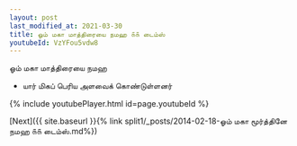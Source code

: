```yaml
---
layout: post
last_modified_at: 2021-03-30
title: ஓம் மகா மாத்திரையை நமஹ ௧௧ டைம்ஸ்
youtubeId: VzYFou5vdw8
---
```

 
 
 ஓம் மகா மாத்திரையை நமஹ  
 
 -  யார் மிகப் பெரிய அளவைக் கொண்டுள்ளனர் 
 
  
 
  
 
 
 
 
 
 


{% include youtubePlayer.html id=page.youtubeId %}
 
[Next]({{ site.baseurl }}{% link  split1/_posts/2014-02-18-ஓம் மகா மூர்த்தினே நமஹ ௧௧ டைம்ஸ்.md%})
 
